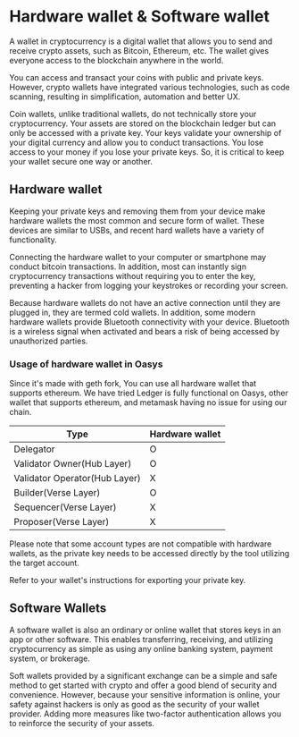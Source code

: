 ---
---

# Hardware wallet & Software wallet

A wallet in cryptocurrency is a digital wallet that allows you to send and receive crypto assets, such as Bitcoin, Ethereum, etc. The wallet gives everyone access to the blockchain anywhere in the world.

You can access and transact your coins with public and private keys. However, crypto wallets have integrated various technologies, such as code scanning, resulting in simplification, automation and better UX.

Coin wallets, unlike traditional wallets, do not technically store your cryptocurrency. Your assets are stored on the blockchain ledger but can only be accessed with a private key. Your keys validate your ownership of your digital currency and allow you to conduct transactions. You lose access to your money if you lose your private keys. So, it is critical to keep your wallet secure one way or another.

## Hardware wallet

Keeping your private keys and removing them from your device make hardware wallets the most common and secure form of wallet. These devices are similar to USBs, and recent hard wallets have a variety of functionality.

Connecting the hardware wallet to your computer or smartphone may conduct bitcoin transactions. In addition, most can instantly sign cryptocurrency transactions without requiring you to enter the key, preventing a hacker from logging your keystrokes or recording your screen.

Because hardware wallets do not have an active connection until they are plugged in, they are termed cold wallets. In addition, some modern hardware wallets provide Bluetooth connectivity with your device. Bluetooth is a wireless signal when activated and bears a risk of being accessed by unauthorized parties.


### Usage of hardware wallet in Oasys 

Since it's made with geth fork, You can use all hardware wallet that supports ethereum. 
We have tried Ledger is fully functional on Oasys, other wallet that supports ethereum, and metamask having no issue for using our chain. 

| Type | Hardware wallet |
|-----------|------------|
| Delegator | O |
| Validator Owner(Hub Layer) | O |
| Validator Operator(Hub Layer) | X |
| Builder(Verse Layer) | O |
| Sequencer(Verse Layer) | X |
| Proposer(Verse Layer) | X |

Please note that some account types are not compatible with hardware wallets, as the private key needs to be accessed directly by the tool utilizing the target account.

Refer to your wallet's instructions for exporting your private key.

## Software Wallets

A software wallet is also an ordinary or online wallet that stores keys in an app or other software. This enables transferring, receiving, and utilizing cryptocurrency as simple as using any online banking system, payment system, or brokerage.

Soft wallets provided by a significant exchange can be a simple and safe method to get started with crypto and offer a good blend of security and convenience. However, because your sensitive information is online, your safety against hackers is only as good as the security of your wallet provider. Adding more measures like two-factor authentication allows you to reinforce the security of your assets.
